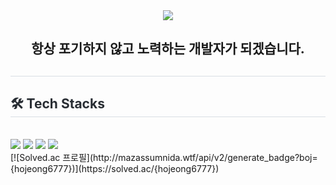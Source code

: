 <div align= "center">
    <img src="https://capsule-render.vercel.app/api?type=soft&color=auto&height=120&text=Unity%20Client%20Developer&animation=&fontColor=000000&fontSize=70" />
    <h2>항상 포기하지 않고 노력하는 개발자가 되겠습니다.</h2>
    </div>
    <div style="text-align: left;"> 
    <h2 style="border-bottom: 1px solid #d8dee4; color: #282d33;">  </h2>  
    <div style="font-weight: 700; font-size: 15px; text-align: left; color: #282d33;">  </div> 
    </div>
    <div style="text-align: left;">
    <h2 style="border-bottom: 1px solid #d8dee4; color: #282d33;"> 🛠️ Tech Stacks </h2> <br> 
    <div style="margin: ; text-align: left;" "text-align: left;"> 
        <img src="https://img.shields.io/badge/Unity-ffffff?style=for-the-badge&logo=Unity&logoColor=111111">
        <img src="https://img.shields.io/badge/csharp-white?style=for-the-badge&logo=csharp&logoColor=512BD4">
        <img src="https://img.shields.io/badge/HTML5-E34F26?style=for-the-badge&logo=HTML5&logoColor=white">
        <img src="https://img.shields.io/badge/CSS3-1572B6?style=for-the-badge&logo=CSS3&logoColor=white">
     </div>
    </div>
[![Solved.ac
프로필](http://mazassumnida.wtf/api/v2/generate_badge?boj={hojeong6777})](https://solved.ac/{hojeong6777})
